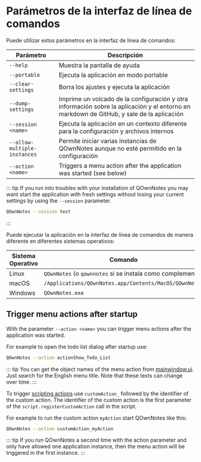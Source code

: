 # Parámetros de la interfaz de línea de comandos

Puede utilizar estos parámetros en la interfaz de línea de comandos:

| Parámetro                    | Descripción                                                                                                                               |
| ---------------------------- | ----------------------------------------------------------------------------------------------------------------------------------------- |
| `--help`                     | Muestra la pantalla de ayuda                                                                                                              |
| `--portable`                 | Ejecuta la aplicación en modo portable                                                                                                    |
| `--clear-settings`           | Borra los ajustes y ejecuta la aplicación                                                                                                 |
| `--dump-settings`            | Imprime un volcado de la configuración y otra información sobre la aplicación y el entorno en markdown de GitHub, y sale de la aplicación |
| `--session <name>`     | Ejecuta la aplicación en un contexto diferente para la configuración y archivos internos                                                  |
| `--allow-multiple-instances` | Permite iniciar varias instancias de QOwnNotes aunque no esté permitido en la configuración                                               |
| `--action <name>`      | Triggers a menu action after the application was started (see below)                                                                      |

::: tip
If you run into troubles with your installation of QOwnNotes you may want start the application with fresh settings without losing your current settings by using the `--session` parameter.

```bash
QOwnNotes --session test
```
:::

Puede ejecutar la aplicación en la interfaz de línea de comandos de manera diferente en diferentes sistemas operativos:

| Sistema Operativo | Comando                                                    |
| ----------------- | ---------------------------------------------------------- |
| Linux             | `QOwnNotes` (o `qownnotes` si se instala como complemento) |
| macOS             | `/Applications/QOwnNotes.app/Contents/MacOS/QOwnNotes`     |
| Windows           | `QOwnNotes.exe`                                            |

## Trigger menu actions after startup

With the parameter `--action <name>` you can trigger menu actions after the application was started.

For example to open the todo list dialog after startup use:

```bash
QOwnNotes --action actionShow_Todo_List
```

::: tip
You can get the object names of the menu action from [mainwindow.ui](https://github.com/pbek/QOwnNotes/blob/develop/src/mainwindow.ui). Just search for the English menu title. Note that these texts can change over time.
:::

To trigger [scripting actions](../scripting/methods-and-objects.md#registering-a-custom-action) use `customAction_` followed by the identifier of the custom action. The identifier of the custom action is the first parameter of the `script.registerCustomAction` call in the script.

For example to run the custom action `myAction` start QOwnNotes like this:

```bash
QOwnNotes --action customAction_myAction
```

::: tip
If you run QOwnNotes a second time with the action parameter and only have allowed one application instance, then the menu action will be triggered in the first instance.
:::
